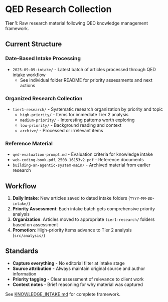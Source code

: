 # QED Research Collection

**Tier 1**: Raw research material following QED knowledge management framework.

## Current Structure

### Date-Based Intake Processing
- `2025-09-09-intake/` - Latest batch of articles processed through QED intake workflow
  - See individual folder README for priority assessments and next actions

### Organized Research Collection  
- `tier1-research/` - Systematic research organization by priority and topic
  - `high-priority/` - Items for immediate Tier 2 analysis
  - `medium-priority/` - Interesting patterns worth exploring  
  - `low-priority/` - Background reading and context
  - `archive/` - Processed or irrelevant items

### Reference Material
- `qed-evaluation-prompt.md` - Evaluation criteria for knowledge intake
- `web-coding-book.pdf`, `2508.16153v2.pdf` - Reference documents
- `building-an-agentic-system-main/` - Archived material from earlier research

## Workflow

1. **Daily Intake**: New articles saved to dated intake folders (`YYYY-MM-DD-intake/`)
2. **Priority Assessment**: Each intake batch gets comprehensive priority analysis
3. **Organization**: Articles moved to appropriate `tier1-research/` folders based on assessment
4. **Promotion**: High-priority items advance to Tier 2 analysis (`src/analysis/`)

## Standards

- **Capture everything** - No editorial filter at intake stage  
- **Source attribution** - Always maintain original source and author information
- **Priority tagging** - Clear assessment of relevance to client work
- **Context notes** - Brief reasoning for why material was captured

See [KNOWLEDGE_INTAKE.md](../KNOWLEDGE_INTAKE.md) for complete framework.